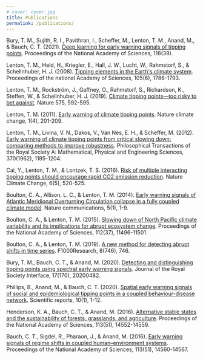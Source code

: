 ```yaml
---
# cover: cover.jpg
title: Publications
permalink: /publications/
---
```


Bury, T. M., Sujith, R. I., Pavithran, I., Scheffer, M., Lenton, T. M., Anand, M., & Bauch, C. T. (2021). [Deep learning for early warning signals of tipping points](https://doi.org/10.1073/pnas.2106140118). Proceedings of the National Academy of Sciences, 118(39).

Lenton, T. M., Held, H., Kriegler, E., Hall, J. W., Lucht, W., Rahmstorf, S., & Schellnhuber, H. J. (2008). [Tipping elements in the Earth's climate system](https://doi.org/10.1073/pnas.0705414105). Proceedings of the national Academy of Sciences, 105(6), 1786-1793.  

Lenton, T. M., Rockström, J., Gaffney, O., Rahmstorf, S., Richardson, K., Steffen, W., & Schellnhuber, H. J. (2019). [Climate tipping points—too risky to bet against](https://doi.org/10.1038/d41586-019-03595-0). Nature 575, 592-595.

Lenton, T. M. (2011). [Early warning of climate tipping points](https://doi.org/10.1038/nclimate1143). Nature climate change, 1(4), 201-209. 

Lenton, T. M., Livina, V. N., Dakos, V., Van Nes, E. H., & Scheffer, M. (2012). [Early warning of climate tipping points from critical slowing down: comparing methods to improve robustness](https://doi.org/10.1098/rsta.2011.0304). Philosophical Transactions of the Royal Society A: Mathematical, Physical and Engineering Sciences, 370(1962), 1185-1204.

Cai, Y., Lenton, T. M., & Lontzek, T. S. (2016). [Risk of multiple interacting tipping points should encourage rapid CO2 emission reduction](https://doi.org/10.1038/nclimate2964). Nature Climate Change, 6(5), 520-525. 

Boulton, C. A., Allison, L. C., & Lenton, T. M. (2014). [Early warning signals of Atlantic Meridional Overturning Circulation collapse in a fully coupled climate model](https://doi.org/10.1038/ncomms6752). Nature communications, 5(1), 1-9.

Boulton, C. A., & Lenton, T. M. (2015). [Slowing down of North Pacific climate variability and its implications for abrupt ecosystem change](https://doi.org/10.1073/pnas.1501781112). Proceedings of the National Academy of Sciences, 112(37), 11496-11501.

Boulton, C. A., & Lenton, T. M. (2019). [A new method for detecting abrupt shifts in time series](https://doi.org/10.12688/f1000research.19310.1). F1000Research, 8(746), 746.

Bury, T. M., Bauch, C. T., & Anand, M. (2020). [Detecting and distinguishing tipping points using spectral early warning signals](https://doi.org/10.1098/rsif.2020.0482). Journal of the Royal Society Interface, 17(170), 20200482.

Phillips, B., Anand, M., & Bauch, C. T. (2020). [Spatial early warning signals of social and epidemiological tipping points in a coupled behaviour-disease network](https://doi.org/10.1038/s41598-020-63849-0). Scientific reports, 10(1), 1-12.

Henderson, K. A., Bauch, C. T., & Anand, M. (2016). [Alternative stable states and the sustainability of forests, grasslands, and agriculture](https://doi.org/10.1073/pnas.1604987113). Proceedings of the National Academy of Sciences, 113(51), 14552-14559.

Bauch, C. T., Sigdel, R., Pharaon, J., & Anand, M. (2016). [Early warning signals of regime shifts in coupled human–environment systems](https://doi.org/10.1073/pnas.1604978113). Proceedings of the National Academy of Sciences, 113(51), 14560-14567.





